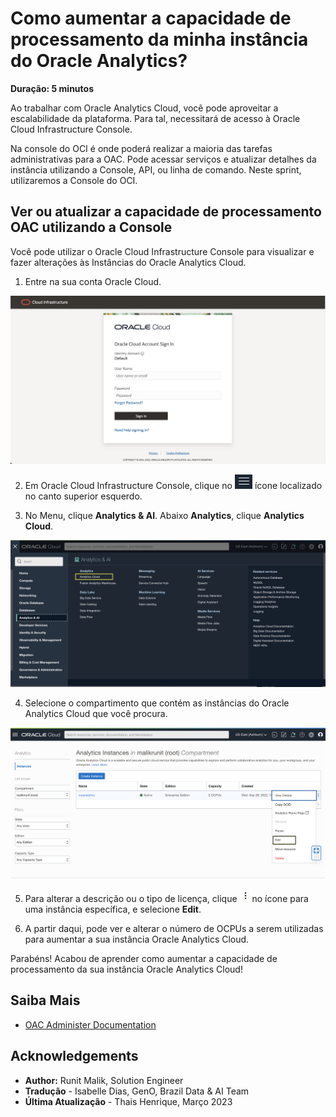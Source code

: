 # Como aumentar a capacidade de processamento da minha instância do Oracle Analytics?

**Duração: 5 minutos**

Ao trabalhar com Oracle Analytics Cloud, você pode aproveitar a escalabilidade da plataforma. Para tal, necessitará de acesso à Oracle Cloud Infrastructure Console. 

Na console do OCI é onde poderá realizar a maioria das tarefas administrativas para a OAC. Pode acessar serviços e atualizar detalhes da instância utilizando a Console, API, ou linha de comando. Neste sprint, utilizaremos a Console do OCI.



## Ver ou atualizar a capacidade de processamento OAC utilizando a Console

Você pode utilizar o Oracle Cloud Infrastructure Console para visualizar e fazer alterações às Instâncias do Oracle Analytics Cloud.

1. Entre na sua conta Oracle Cloud.

  ![OCI Console](images/oci-login.png)

2. Em Oracle Cloud Infrastructure Console, clique no ![Hamburger Icon](images/hamburger_menu.png) ícone localizado no canto superior esquerdo.

3. No Menu, clique **Analytics & AI**. Abaixo **Analytics**, clique **Analytics Cloud**.

  ![Analytics Menu](images/analytics-menu.png)

4. Selecione o compartimento que contém as instâncias do Oracle Analytics Cloud que você procura.

  ![Console Instances List](images/instance-list.png)

5. Para alterar a descrição ou o tipo de licença, clique ![Task Menu](images/tasks_menu.png) no ícone para uma instância específica, e selecione **Edit**.

6. A partir daqui, pode ver e alterar o número de OCPUs a serem utilizadas para aumentar a sua instância Oracle Analytics Cloud.

Parabéns! Acabou de aprender como aumentar a capacidade de processamento da sua instância Oracle Analytics Cloud!


## Saiba Mais
* [OAC Administer Documentation](https://docs.oracle.com/en/cloud/paas/analytics-cloud/acoci/administer-services.html#GUID-51F53680-13E0-45B7-AD95-B2091F8AB442)

## Acknowledgements
* **Author:** Runit Malik, Solution Engineer
* **Tradução** - Isabelle Dias, GenO, Brazil Data & AI Team
* **Última Atualização** - Thais Henrique,  Março 2023